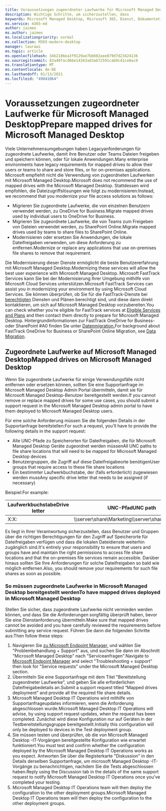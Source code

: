 ```yaml
---
title: Voraussetzungen zugeordneter Laufwerke für Microsoft Managed Desktop
description: Wichtige Schritte, um sicherzustellen, dass
keywords: Microsoft Managed Desktop, Microsoft 365, Dienst, Dokumentation
ms.service: m365-md
author: jaimeo
ms.author: jaimeo
ms.localizationpriority: normal
ms.collection: M365-modern-desktop
manager: laurawi
ms.topic: article
ms.openlocfilehash: 34b2186ea3f9129ae7bb602aee879d7d23424136
ms.sourcegitcommit: 83a40facd66e14343ad3ab72591cab9c41ce6ac0
ms.translationtype: MT
ms.contentlocale: de-DE
ms.lasthandoff: 01/13/2021
ms.locfileid: "49841064"
---
```

#  <a name="prepare-mapped-drives-for-microsoft-managed-desktop"></a><span data-ttu-id="275c8-104">Voraussetzungen zugeordneter Laufwerke für Microsoft Managed Desktop</span><span class="sxs-lookup"><span data-stu-id="275c8-104">Prepare mapped drives for Microsoft Managed Desktop</span></span>

<span data-ttu-id="275c8-105">Viele Unternehmensumgebungen haben Legacyanforderungen für zugeordnete Laufwerke, damit ihre Benutzer oder Teams Dateien freigeben und speichern können, oder für lokale Anwendungen.</span><span class="sxs-lookup"><span data-stu-id="275c8-105">Many enterprise environments have legacy requirements for mapped drives to allow their users or teams to share and store files, or for on-premises applications.</span></span> <span data-ttu-id="275c8-106">Microsoft empfiehlt nicht die Verwendung von zugeordneten Laufwerken mit Microsoft Managed Desktop.</span><span class="sxs-lookup"><span data-stu-id="275c8-106">Microsoft does not recommend the use of mapped drives with the Microsoft Managed Desktop.</span></span> <span data-ttu-id="275c8-107">Stattdessen wird empfohlen, die Dateizugriffslösungen wie folgt zu modernisieren:</span><span class="sxs-lookup"><span data-stu-id="275c8-107">Instead, we recommend that you modernize your file access solutions as follows:</span></span>
  
- <span data-ttu-id="275c8-108">Migrieren Sie zugeordnete Laufwerke, die von einzelnen Benutzern verwendet werden, zu OneDrive for Business.</span><span class="sxs-lookup"><span data-stu-id="275c8-108">Migrate mapped drives used by individual users to OneDrive for Business.</span></span> 
- <span data-ttu-id="275c8-109">Migrieren Sie zugeordnete Laufwerke, die von Teams zum Freigeben von Dateien verwendet werden, zu SharePoint Online.</span><span class="sxs-lookup"><span data-stu-id="275c8-109">Migrate mapped drives used by teams to share files to SharePoint Online.</span></span> 
- <span data-ttu-id="275c8-110">Modernisieren oder ersetzen Sie Anwendungen, die lokale Dateifreigaben verwenden, um diese Anforderung zu entfernen.</span><span class="sxs-lookup"><span data-stu-id="275c8-110">Modernize or replace any applications that use on-premises file shares to remove that requirement.</span></span>
  
<span data-ttu-id="275c8-111">Die Modernisierung dieser Dienste ermöglicht die beste Benutzererfahrung mit Microsoft Managed Desktop.</span><span class="sxs-lookup"><span data-stu-id="275c8-111">Modernizing these services will allow the best user experience with Microsoft Managed Desktop.</span></span> <span data-ttu-id="275c8-112">Microsoft FastTrack Services kann Sie bei der Modernisierung Ihrer Umgebung mithilfe von Microsoft Cloud Services unterstützen.</span><span class="sxs-lookup"><span data-stu-id="275c8-112">Microsoft FastTrack Services can assist you in modernizing your environment by using Microsoft Cloud Services.</span></span> <span data-ttu-id="275c8-113">Sie können überprüfen, ob Sie für die FastTrack-Dienste bei [berechtigten](https://docs.microsoft.com/fasttrack/m365-eligible-services-and-plans) Diensten und Plänen berechtigt sind, und diese dann direkt kontaktieren, um sich auf Microsoft Managed Desktop vorzubereiten.</span><span class="sxs-lookup"><span data-stu-id="275c8-113">You can check whether you're eligible for FastTrack services at [Eligible Services and Plans](https://docs.microsoft.com/fasttrack/m365-eligible-services-and-plans) and then contact them directly to prepare for Microsoft Managed Desktop.</span></span> <span data-ttu-id="275c8-114">Hintergrundinformationen zur FastTrack OneDrive for Business- oder SharePoint #A0 finden Sie unter [Datenmigration.](https://docs.microsoft.com/fasttrack/o365-data-migration)</span><span class="sxs-lookup"><span data-stu-id="275c8-114">For background about FastTrack OneDrive for Business or SharePoint Online Migration, see [Data Migration](https://docs.microsoft.com/fasttrack/o365-data-migration).</span></span>

## <a name="mapped-drives-on-microsoft-managed-desktop"></a><span data-ttu-id="275c8-115">Zugeordnete Laufwerke auf Microsoft Managed Desktop</span><span class="sxs-lookup"><span data-stu-id="275c8-115">Mapped drives on Microsoft Managed Desktop</span></span>
 
<span data-ttu-id="275c8-116">Wenn Sie zugeordnete Laufwerke für einige Verwendungsfälle nicht entfernen oder ersetzen können, sollten Sie eine Supportanfrage im Microsoft Managed Desktop Admin Portal übermitteln, damit sie für Microsoft Managed Desktop-Benutzer bereitgestellt werden.</span><span class="sxs-lookup"><span data-stu-id="275c8-116">If you cannot remove or replace mapped drives for some use cases, you should submit a support request in the Microsoft Managed Desktop admin portal to have them deployed to Microsoft Managed Desktop users.</span></span>
    
<span data-ttu-id="275c8-117">Für eine solche Anforderung müssen Sie die folgenden Details in der Supportanfrage bereitstellen:</span><span class="sxs-lookup"><span data-stu-id="275c8-117">For such a request, you'll have to provide the following details in the support request:</span></span> 

- <span data-ttu-id="275c8-118">Alle UNC-Pfade zu Speicherorten für Dateifreigaben, die für Microsoft Managed Desktop Geräte zugeordnet werden müssen</span><span class="sxs-lookup"><span data-stu-id="275c8-118">All UNC paths to file share locations that will need to be mapped for Microsoft Managed Desktop devices</span></span> 
- <span data-ttu-id="275c8-119">Benutzergruppen, die Zugriff auf diese Dateifreigabeorte benötigen</span><span class="sxs-lookup"><span data-stu-id="275c8-119">User groups that require access to these file share locations</span></span> 
- <span data-ttu-id="275c8-120">Ein bestimmter Laufwerkbuchstabe, der (falls erforderlich) zugewiesen werden muss</span><span class="sxs-lookup"><span data-stu-id="275c8-120">Any specific drive letter that needs to be assigned (if necessary)</span></span>

<span data-ttu-id="275c8-121">Beispiel:</span><span class="sxs-lookup"><span data-stu-id="275c8-121">For example:</span></span>

| <span data-ttu-id="275c8-122">Laufwerkbuchstabe</span><span class="sxs-lookup"><span data-stu-id="275c8-122">Drive letter</span></span> | <span data-ttu-id="275c8-123">UNC-Pfad</span><span class="sxs-lookup"><span data-stu-id="275c8-123">UNC path</span></span> | <span data-ttu-id="275c8-124">Benutzergruppe</span><span class="sxs-lookup"><span data-stu-id="275c8-124">User group</span></span> |
|--------------|----------|------------|
| <span data-ttu-id="275c8-125">X:</span><span class="sxs-lookup"><span data-stu-id="275c8-125">X:</span></span>  | <span data-ttu-id="275c8-126">\\\server\share\Marketing</span><span class="sxs-lookup"><span data-stu-id="275c8-126">\\\server\share\Marketing</span></span> | <span data-ttu-id="275c8-127">ContosoMarketing</span><span class="sxs-lookup"><span data-stu-id="275c8-127">ContosoMarketing</span></span> |

<span data-ttu-id="275c8-128">Es liegt in Ihrer Verantwortung sicherzustellen, dass Benutzer und Gruppen über die richtigen Berechtigungen für den Zugriff auf Speicherorte für Dateifreigaben verfügen und dass die lokalen Dateidienste weiterhin zugänglich sind.</span><span class="sxs-lookup"><span data-stu-id="275c8-128">It's entirely your responsibility to ensure that users and groups have and maintain the right permissions to access file share locations and that the on-premises file services remain accessible.</span></span> <span data-ttu-id="275c8-129">Darüber hinaus sollten Sie Ihre Anforderungen für solche Dateifreigaben so bald wie möglich entfernen.</span><span class="sxs-lookup"><span data-stu-id="275c8-129">Also, you should remove your requirements for such file shares as soon as possible.</span></span>

### <a name="to-have-mapped-drives-deployed-in-microsoft-managed-desktop"></a><span data-ttu-id="275c8-130">So müssen zugeordnete Laufwerke in Microsoft Managed Desktop bereitgestellt werden</span><span class="sxs-lookup"><span data-stu-id="275c8-130">To have mapped drives deployed in Microsoft Managed Desktop</span></span>
 
<span data-ttu-id="275c8-131">Stellen Sie sicher, dass zugeordnete Laufwerke nicht vermieden werden können, und dass Sie die Anforderungen sorgfältig überprüft haben, bevor Sie eine Dienstanforderung übermitteln.</span><span class="sxs-lookup"><span data-stu-id="275c8-131">Make sure that mapped drives cannot be avoided and you have carefully reviewed the requirements before submitting any service request.</span></span> <span data-ttu-id="275c8-132">Führen Sie dann die folgenden Schritte aus:</span><span class="sxs-lookup"><span data-stu-id="275c8-132">Then follow these steps:</span></span>

1. <span data-ttu-id="275c8-133">Navigieren Sie [zu Microsoft Endpoint Manager,](https://endpoint.microsoft.com/) und wählen Sie "Problembehandlung + Support" aus, und suchen Sie dann im Abschnitt "Microsoft Managed Desktop" nach "Serviceanfragen".</span><span class="sxs-lookup"><span data-stu-id="275c8-133">Navigate to [Microsoft Endpoint Manager](https://endpoint.microsoft.com/) and select "Troubleshooting + support" then look for "Service requests" under the Microsoft Managed Desktop section.</span></span>  
2. <span data-ttu-id="275c8-134">Übermitteln Sie eine Supportanfrage mit dem Titel "Bereitstellung zugeordneter Laufwerke", und geben Sie alle erforderlichen Dateifreigabedetails an.</span><span class="sxs-lookup"><span data-stu-id="275c8-134">Submit a support request titled “Mapped drives deployment” and provide all the required file share details.</span></span>  
3. <span data-ttu-id="275c8-135">Microsoft Managed Desktop IT Operations wird mithilfe von Supportanfrageupdates informieren, wenn die Anforderung abgeschlossen wurde.</span><span class="sxs-lookup"><span data-stu-id="275c8-135">Microsoft Managed Desktop IT Operations will advise, by using support request updates, when the request has been completed.</span></span> <span data-ttu-id="275c8-136">Zunächst wird diese Konfiguration nur auf Geräten in der Testbereitstellungsgruppe bereitgestellt.</span><span class="sxs-lookup"><span data-stu-id="275c8-136">Initially this configuration will only be deployed to devices in the Test deployment group.</span></span>  
4. <span data-ttu-id="275c8-137">Sie müssen testen und überprüfen, ob die von Microsoft Managed Desktop -IT-Vorgängen bereitgestellte Konfiguration wie erwartet funktioniert.</span><span class="sxs-lookup"><span data-stu-id="275c8-137">You must test and confirm whether the configuration deployed by the Microsoft Managed Desktop IT Operations works as you expect.</span></span> <span data-ttu-id="275c8-138">Antworten Sie über die Registerkarte "Diskussion" in den Details derselben Supportanfrage, um microsoft Managed Desktop -IT-Vorgänge zu benachrichtigen, nachdem Sie die Tests abgeschlossen haben.</span><span class="sxs-lookup"><span data-stu-id="275c8-138">Reply using the Discussion tab in the details of the same support request to notify Microsoft Managed Desktop IT Operations once you've completed your testing.</span></span>  
5. <span data-ttu-id="275c8-139">Microsoft Managed Desktop IT Operations team will then deploy the configuration to the other deployment groups.</span><span class="sxs-lookup"><span data-stu-id="275c8-139">Microsoft Managed Desktop IT Operations team will then deploy the configuration to the other deployment groups.</span></span> 
